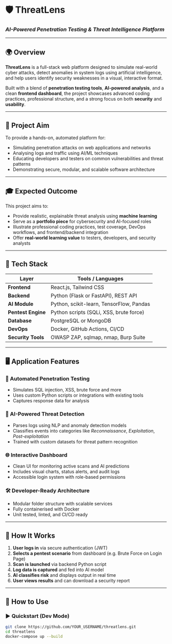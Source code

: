 # 🛡️ ThreatLens

### _AI-Powered Penetration Testing & Threat Intelligence Platform_

---

## 🌍 Overview

**ThreatLens** is a full-stack web platform designed to simulate real-world cyber attacks, detect anomalies in system logs using artificial intelligence, and help users identify security weaknesses in a visual, interactive format.

Built with a blend of **penetration testing tools**, **AI-powered analysis**, and a clean **frontend dashboard**, the project showcases advanced coding practices, professional structure, and a strong focus on both **security** and **usability**.

---

## 🎯 Project Aim

To provide a hands-on, automated platform for:

- Simulating penetration attacks on web applications and networks
- Analysing logs and traffic using AI/ML techniques
- Educating developers and testers on common vulnerabilities and threat patterns
- Demonstrating secure, modular, and scalable software architecture

---

## 🎓 Expected Outcome

This project aims to:

- Provide realistic, explainable threat analysis using **machine learning**
- Serve as a **portfolio piece** for cybersecurity and AI-focused roles
- Illustrate professional coding practices, test coverage, DevOps workflows, and frontend/backend integration
- Offer **real-world learning value** to testers, developers, and security analysts

---

## 🧰 Tech Stack

| Layer              | Tools / Languages                        |
| ------------------ | ---------------------------------------- |
| **Frontend**       | React.js, Tailwind CSS                   |
| **Backend**        | Python (Flask or FastAPI), REST API      |
| **AI Module**      | Python, scikit-learn, TensorFlow, Pandas |
| **Pentest Engine** | Python scripts (SQLi, XSS, brute force)  |
| **Database**       | PostgreSQL or MongoDB                    |
| **DevOps**         | Docker, GitHub Actions, CI/CD            |
| **Security Tools** | OWASP ZAP, sqlmap, nmap, Burp Suite      |

---

## 🖥️ Application Features

### 🔧 Automated Penetration Testing

- Simulates SQL injection, XSS, brute force and more
- Uses custom Python scripts or integrations with existing tools
- Captures response data for analysis

### 🧠 AI-Powered Threat Detection

- Parses logs using NLP and anomaly detection models
- Classifies events into categories like _Reconnaissance_, _Exploitation_, _Post-exploitation_
- Trained with custom datasets for threat pattern recognition

### 🌐 Interactive Dashboard

- Clean UI for monitoring active scans and AI predictions
- Includes visual charts, status alerts, and audit logs
- Accessible login system with role-based permissions

### 🛠️ Developer-Ready Architecture

- Modular folder structure with scalable services
- Fully containerised with Docker
- Unit tested, linted, and CI/CD ready

---

## 🚀 How It Works

1. **User logs in** via secure authentication (JWT)
2. **Selects a pentest scenario** from dashboard (e.g. Brute Force on Login Page)
3. **Scan is launched** via backend Python script
4. **Log data is captured** and fed into AI model
5. **AI classifies risk** and displays output in real time
6. **User views results** and can download a security report

---

## 🧪 How to Use

### ▶️ Quickstart (Dev Mode)

```bash
git clone https://github.com/YOUR_USERNAME/threatlens.git
cd threatlens
docker-compose up --build
```
